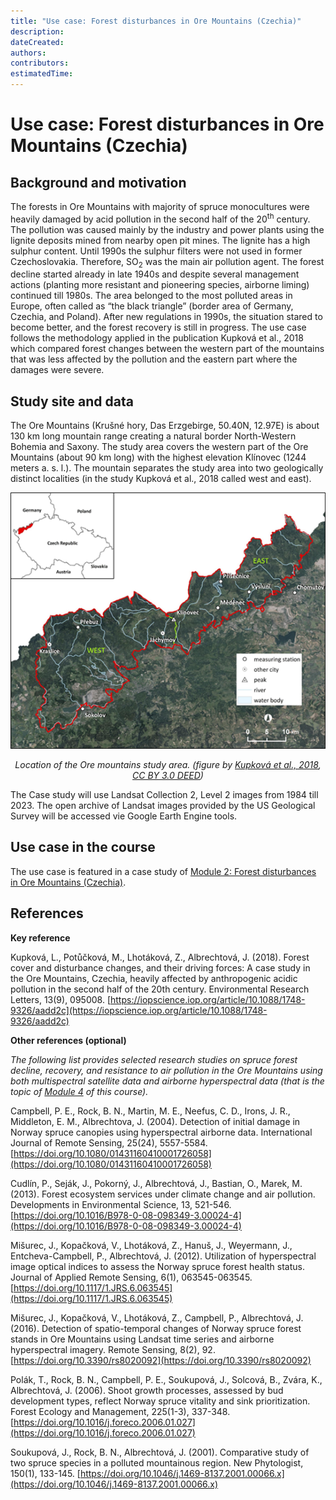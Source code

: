 ```yaml
---
title: "Use case: Forest disturbances in Ore Mountains (Czechia)"
description:
dateCreated:
authors:
contributors: 
estimatedTime:
---
```


Use case: Forest disturbances in Ore Mountains (Czechia)
================

## Background and motivation

The forests in Ore Mountains with majority of spruce monocultures were heavily damaged by acid pollution in the second half of the 20<sup>th</sup> century. The pollution was caused mainly by the industry and power plants using the lignite deposits mined from nearby open pit mines. The lignite has a high sulphur content. Until 1990s the sulphur filters were not used in former Czechoslovakia. Therefore, SO<sub>2</sub> was the main air pollution agent. The forest decline started already in late 1940s and despite several management actions (planting more resistant and pioneering species, airborne liming) continued till 1980s. The area belonged to the most polluted areas in Europe, often called as “the black triangle” (border area of Germany, Czechia, and Poland). After new regulations in 1990s, the situation stared to become better, and the forest recovery is still in progress. The use case follows the methodology applied in the publication Kupková et al., 2018 which compared forest changes between the western part of the mountains that was less affected by the pollution and the eastern part where the damages were severe.

## Study site and data

The Ore Mountains (Krušné hory, Das Erzgebirge, 50.40N, 12.97E) is about 130 km long mountain range creating a natural border North-Western Bohemia and Saxony. The study area covers the western part of the Ore Mountains (about 90 km long) with the highest elevation Klínovec (1244 meters a. s. l.). The mountain separates the study area into two geologically distinct localities (in the study Kupková et al., 2018 called west and east).

<center>
<img src="media/usecase_ore_mts.png" title="Location of the Ore mountains study area." alt="Location of the Ore mountains study area" width="600"/>

<i>Location of the Ore mountains study area. (figure by [Kupková et al., 2018](https://iopscience.iop.org/article/10.1088/1748-9326/aadd2c), [CC BY 3.0 DEED](https://creativecommons.org/licenses/by/3.0/))</i>
</center>

The Case study will use Landsat Collection 2, Level 2 images from 1984 till 2023. The open archive of Landsat images provided by the US Geological Survey will be accessed vie Google Earth Engine tools.

## Use case in the course

The use case is featured in a case study of [Module 2: Forest disturbances in Ore Mountains (Czechia)](../module2/07_cs_forest_changes/07_cs_forest_changes.md).

## References

**Key reference**

Kupková, L., Potůčková, M., Lhotáková, Z., Albrechtová, J. (2018). Forest cover and disturbance changes, and their driving forces: A case study in the Ore Mountains, Czechia, heavily affected by anthropogenic acidic pollution in the second half of the 20th century. Environmental Research Letters, 13(9), 095008. [https://iopscience.iop.org/article/10.1088/1748-9326/aadd2c](https://iopscience.iop.org/article/10.1088/1748-9326/aadd2c)

**Other references (optional)**

*The following list provides selected research studies on spruce forest decline, recovery, and resistance to air pollution in the Ore Mountains using both multispectral satellite data and airborne hyperspectral data (that is the topic of [Module 4](../module4/module4.md) of this course).*

Campbell, P. E., Rock, B. N., Martin, M. E., Neefus, C. D., Irons, J. R., Middleton, E. M., Albrechtova, J. (2004). Detection of initial damage in Norway spruce canopies using hyperspectral airborne data. International Journal of Remote Sensing, 25(24), 5557-5584. [https://doi.org/10.1080/01431160410001726058](https://doi.org/10.1080/01431160410001726058)

Cudlín, P., Seják, J., Pokorný, J., Albrechtová, J., Bastian, O., Marek, M. (2013). Forest ecosystem services under climate change and air pollution. Developments in Environmental Science, 13, 521-546. [https://doi.org/10.1016/B978-0-08-098349-3.00024-4](https://doi.org/10.1016/B978-0-08-098349-3.00024-4)

Mišurec, J., Kopačková, V., Lhotáková, Z., Hanuš, J., Weyermann, J., Entcheva-Campbell, P., Albrechtová, J. (2012). Utilization of hyperspectral image optical indices to assess the Norway spruce forest health status. Journal of Applied Remote Sensing, 6(1), 063545-063545. [https://doi.org/10.1117/1.JRS.6.063545](https://doi.org/10.1117/1.JRS.6.063545)

Mišurec, J., Kopačková, V., Lhotáková, Z., Campbell, P., Albrechtová, J. (2016). Detection of spatio-temporal changes of Norway spruce forest stands in Ore Mountains using Landsat time series and airborne hyperspectral imagery. Remote Sensing, 8(2), 92. [https://doi.org/10.3390/rs8020092](https://doi.org/10.3390/rs8020092)

Polák, T., Rock, B. N., Campbell, P. E., Soukupová, J., Solcová, B., Zvára, K., Albrechtová, J. (2006). Shoot growth processes, assessed by bud development types, reflect Norway spruce vitality and sink prioritization. Forest Ecology and Management, 225(1-3), 337-348. [https://doi.org/10.1016/j.foreco.2006.01.027](https://doi.org/10.1016/j.foreco.2006.01.027)

Soukupová, J., Rock, B. N., Albrechtová, J. (2001). Comparative study of two spruce species in a polluted mountainous region. New Phytologist, 150(1), 133-145. [https://doi.org/10.1046/j.1469-8137.2001.00066.x](https://doi.org/10.1046/j.1469-8137.2001.00066.x)
